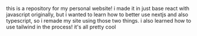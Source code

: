 this is a repository for my personal website! i made it in just base react with javascript originally, but i wanted to learn how to better use nextjs and also typescript, so i remade my site using those two things. i also learned how to use tailwind in the process! it's all pretty cool
